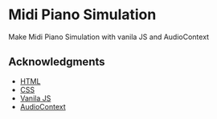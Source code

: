 # Midi Piano Simulation

Make Midi Piano Simulation with vanila JS and AudioContext

## Acknowledgments

- [HTML]()
- [CSS]()
- [Vanila JS]()
- [AudioContext](https://developer.mozilla.org/en-US/docs/Web/API/AudioContext)
